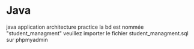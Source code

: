 # Java
java application architecture practice
la bd est nommée "student_managment"
veuillez importer le fichier student_managment.sql sur phpmyadmin

